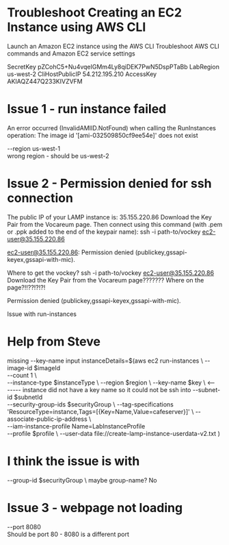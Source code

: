 # Troubleshoot Creating an EC2 Instance using AWS CLI
Launch an Amazon EC2 instance using the AWS CLI
Troubleshoot AWS CLI commands and Amazon EC2 service settings

SecretKey	        pZCohC5+Nu4vqeIGMm4Ly8qiDEK7PwN5DspPTaBb
LabRegion	        us-west-2
CliHostPublicIP	    54.212.195.210
AccessKey	        AKIAQZ447Q233KIVZVFM

# Issue 1 - run instance failed
An error occurred (InvalidAMIID.NotFound) when calling the RunInstances operation: The image id '[ami-032509850cf9ee54e]' does not exist

--region us-west-1 \
wrong region - should be us-west-2


# Issue 2 - Permission denied for ssh connection
The public IP of your LAMP instance is: 35.155.220.86
Download the Key Pair from the Vocareum page.
Then connect using this command (with .pem or .ppk added to the end of the keypair name):
ssh -i path-to/vockey ec2-user@35.155.220.86

ec2-user@35.155.220.86: Permission denied (publickey,gssapi-keyex,gssapi-with-mic).  

Where to get the vockey?
ssh -i path-to/vockey ec2-user@35.155.220.86
    Download the Key Pair from the Vocareum page???????
        Where on the page?!!??!?!?!

Permission denied (publickey,gssapi-keyex,gssapi-with-mic).

Issue with run-instances
# Help from Steve
missing --key-name input
instanceDetails=$(aws ec2 run-instances \ 
--image-id $imageId \
--count 1 \   
--instance-type $instanceType \ 
--region $region \ 
--key-name $key \               <------- instance did not have a key name so it could not be ssh into
--subnet-id $subnetId \
--security-group-ids $securityGroup \ 
--tag-specifications 'ResourceType=instance,Tags=[{Key=Name,Value=cafeserver}]' \ 
--associate-public-ip-address \  
--iam-instance-profile Name=LabInstanceProfile \
--profile $profile \ 
--user-data file://create-lamp-instance-userdata-v2.txt ) 

# I think the issue is with 
--group-id $securityGroup \ 
maybe group-name? No

# Issue 3 - webpage not loading
--port 8080 \
Should be port 80 - 8080 is a different port
